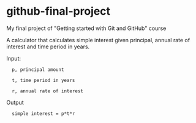 # github-final-project
My final project of  "Getting started with Git and GitHub" course

A calculator that calculates simple interest given principal, annual rate of interest and time period in years.

Input:

      p, principal amount
   
      t, time period in years
   
      r, annual rate of interest

Output
   
      simple interest = p*t*r
